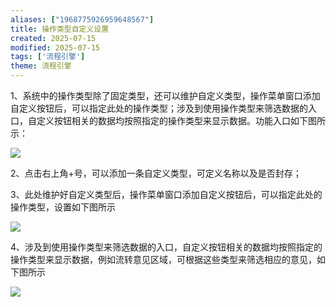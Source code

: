 ```yaml
---
aliases: ["1968775926959648567"]
title: 操作类型自定义设置
created: 2025-07-15
modified: 2025-07-15
tags: ['流程引擎']
theme: 流程引擎
---
```


1、系统中的操作类型除了固定类型，还可以维护自定义类型，操作菜单窗口添加自定义按钮后，可以指定此处的操作类型；涉及到使用操作类型来筛选数据的入口，自定义按钮相关的数据均按照指定的操作类型来显示数据。功能入口如下图所示：

![](cd8a22a43f408fd72ebba7b07289eba5.jpg)

2、点击右上角+号，可以添加一条自定义类型，可定义名称以及是否封存；

3、此处维护好自定义类型后，操作菜单窗口添加自定义按钮后，可以指定此处的操作类型，设置如下图所示

![](a9dcc4b041b17033614209d2c62262dd.jpg)

4、涉及到使用操作类型来筛选数据的入口，自定义按钮相关的数据均按照指定的操作类型来显示数据，例如流转意见区域，可根据这些类型来筛选相应的意见，如下图所示

![](564822a306ce7ef79c86644b282b2c87.jpg)